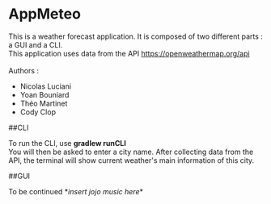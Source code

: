 # AppMeteo

This is a weather forecast application. It is composed of two different parts : a GUI and a CLI. <br>
This application uses data from the API https://openweathermap.org/api <br>
<br>
Authors :
<ul>
    <li>Nicolas Luciani</li>
    <li>Yoan Bouniard</li>
    <li>Théo Martinet</li>
    <li>Cody Clop</li>
</ul>

##CLI

To run the CLI, use <b>gradlew runCLI</b> <br>
You will then be asked to enter a city name.
After collecting data from the API, the terminal will show current weather's main information of this city.



##GUI

To be continued \**insert jojo music here*\*
